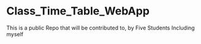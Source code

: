 # Class_Time_Table_WebApp
This is a public Repo that will be contributed to, by Five Students Including myself 
